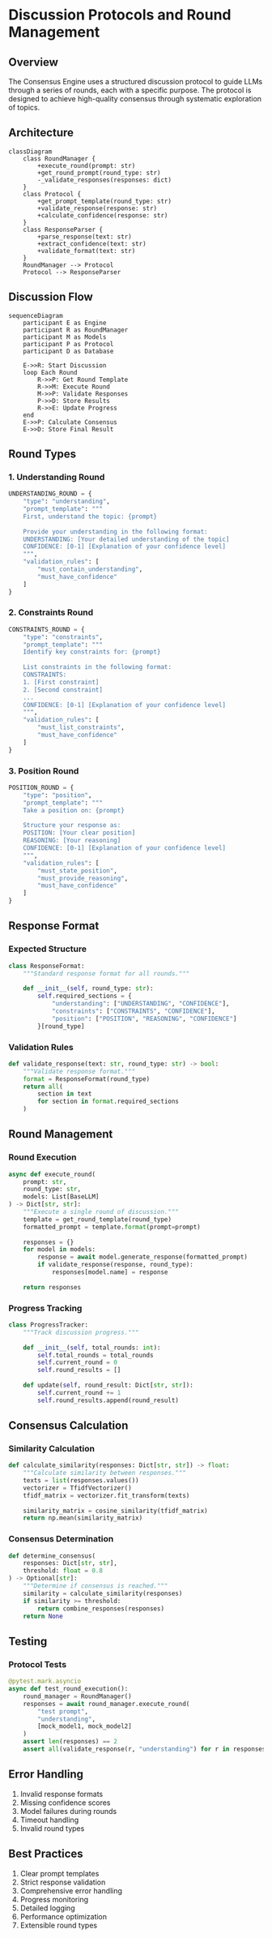 # Discussion Protocols and Round Management

## Overview
The Consensus Engine uses a structured discussion protocol to guide LLMs through a series of rounds, each with a specific purpose. The protocol is designed to achieve high-quality consensus through systematic exploration of topics.

## Architecture

```mermaid
classDiagram
    class RoundManager {
        +execute_round(prompt: str)
        +get_round_prompt(round_type: str)
        -_validate_responses(responses: dict)
    }
    class Protocol {
        +get_prompt_template(round_type: str)
        +validate_response(response: str)
        +calculate_confidence(response: str)
    }
    class ResponseParser {
        +parse_response(text: str)
        +extract_confidence(text: str)
        +validate_format(text: str)
    }
    RoundManager --> Protocol
    Protocol --> ResponseParser
```

## Discussion Flow

```mermaid
sequenceDiagram
    participant E as Engine
    participant R as RoundManager
    participant M as Models
    participant P as Protocol
    participant D as Database
    
    E->>R: Start Discussion
    loop Each Round
        R->>P: Get Round Template
        R->>M: Execute Round
        M->>P: Validate Responses
        P->>D: Store Results
        R->>E: Update Progress
    end
    E->>P: Calculate Consensus
    E->>D: Store Final Result
```

## Round Types

### 1. Understanding Round
```python
UNDERSTANDING_ROUND = {
    "type": "understanding",
    "prompt_template": """
    First, understand the topic: {prompt}
    
    Provide your understanding in the following format:
    UNDERSTANDING: [Your detailed understanding of the topic]
    CONFIDENCE: [0-1] [Explanation of your confidence level]
    """,
    "validation_rules": [
        "must_contain_understanding",
        "must_have_confidence"
    ]
}
```

### 2. Constraints Round
```python
CONSTRAINTS_ROUND = {
    "type": "constraints",
    "prompt_template": """
    Identify key constraints for: {prompt}
    
    List constraints in the following format:
    CONSTRAINTS:
    1. [First constraint]
    2. [Second constraint]
    ...
    CONFIDENCE: [0-1] [Explanation of your confidence level]
    """,
    "validation_rules": [
        "must_list_constraints",
        "must_have_confidence"
    ]
}
```

### 3. Position Round
```python
POSITION_ROUND = {
    "type": "position",
    "prompt_template": """
    Take a position on: {prompt}
    
    Structure your response as:
    POSITION: [Your clear position]
    REASONING: [Your reasoning]
    CONFIDENCE: [0-1] [Explanation of your confidence level]
    """,
    "validation_rules": [
        "must_state_position",
        "must_provide_reasoning",
        "must_have_confidence"
    ]
}
```

## Response Format

### Expected Structure
```python
class ResponseFormat:
    """Standard response format for all rounds."""
    
    def __init__(self, round_type: str):
        self.required_sections = {
            "understanding": ["UNDERSTANDING", "CONFIDENCE"],
            "constraints": ["CONSTRAINTS", "CONFIDENCE"],
            "position": ["POSITION", "REASONING", "CONFIDENCE"]
        }[round_type]
```

### Validation Rules
```python
def validate_response(text: str, round_type: str) -> bool:
    """Validate response format."""
    format = ResponseFormat(round_type)
    return all(
        section in text
        for section in format.required_sections
    )
```

## Round Management

### Round Execution
```python
async def execute_round(
    prompt: str,
    round_type: str,
    models: List[BaseLLM]
) -> Dict[str, str]:
    """Execute a single round of discussion."""
    template = get_round_template(round_type)
    formatted_prompt = template.format(prompt=prompt)
    
    responses = {}
    for model in models:
        response = await model.generate_response(formatted_prompt)
        if validate_response(response, round_type):
            responses[model.name] = response
    
    return responses
```

### Progress Tracking
```python
class ProgressTracker:
    """Track discussion progress."""
    
    def __init__(self, total_rounds: int):
        self.total_rounds = total_rounds
        self.current_round = 0
        self.round_results = []
    
    def update(self, round_result: Dict[str, str]):
        self.current_round += 1
        self.round_results.append(round_result)
```

## Consensus Calculation

### Similarity Calculation
```python
def calculate_similarity(responses: Dict[str, str]) -> float:
    """Calculate similarity between responses."""
    texts = list(responses.values())
    vectorizer = TfidfVectorizer()
    tfidf_matrix = vectorizer.fit_transform(texts)
    
    similarity_matrix = cosine_similarity(tfidf_matrix)
    return np.mean(similarity_matrix)
```

### Consensus Determination
```python
def determine_consensus(
    responses: Dict[str, str],
    threshold: float = 0.8
) -> Optional[str]:
    """Determine if consensus is reached."""
    similarity = calculate_similarity(responses)
    if similarity >= threshold:
        return combine_responses(responses)
    return None
```

## Testing

### Protocol Tests
```python
@pytest.mark.asyncio
async def test_round_execution():
    round_manager = RoundManager()
    responses = await round_manager.execute_round(
        "test prompt",
        "understanding",
        [mock_model1, mock_model2]
    )
    assert len(responses) == 2
    assert all(validate_response(r, "understanding") for r in responses.values())
```

## Error Handling
1. Invalid response formats
2. Missing confidence scores
3. Model failures during rounds
4. Timeout handling
5. Invalid round types

## Best Practices
1. Clear prompt templates
2. Strict response validation
3. Comprehensive error handling
4. Progress monitoring
5. Detailed logging
6. Performance optimization
7. Extensible round types 